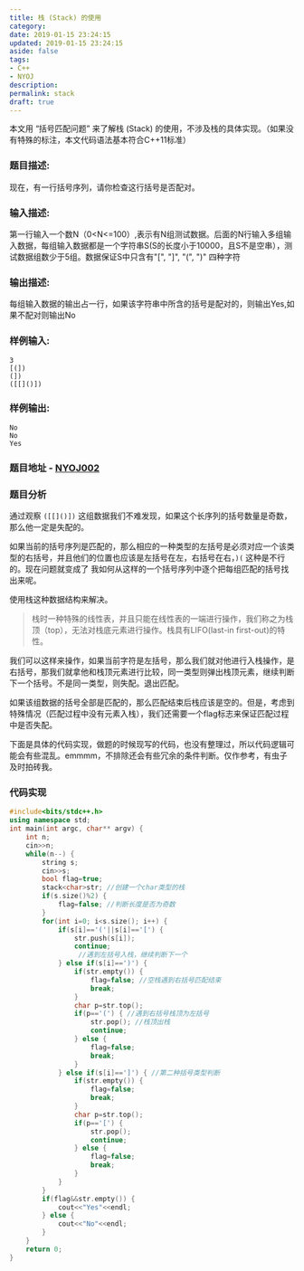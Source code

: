 ```yaml
---
title: 栈 (Stack) 的使用
category:
date: 2019-01-15 23:24:15
updated: 2019-01-15 23:24:15
aside: false
tags:
- C++ 
- NYOJ
description:
permalink: stack
draft: true
---
```


本文用 “括号匹配问题” 来了解栈 (Stack) 的使用，不涉及栈的具体实现。（如果没有特殊的标注，本文代码语法基本符合C++11标准）

<!-- more -->
### 题目描述:
现在，有一行括号序列，请你检查这行括号是否配对。
### 输入描述:
第一行输入一个数N（0<N<=100）,表示有N组测试数据。后面的N行输入多组输入数据，每组输入数据都是一个字符串S(S的长度小于10000，且S不是空串），测试数据组数少于5组。数据保证S中只含有"[", "]", "(", ")" 四种字符
### 输出描述:
每组输入数据的输出占一行，如果该字符串中所含的括号是配对的，则输出Yes,如果不配对则输出No
### 样例输入:
```
3
[(])
(])
([[]()])
```
### 样例输出:
```
No
No
Yes
```
### 题目地址 - [NYOJ002](http://nyoj.top/problem/2)


### 题目分析

通过观察 `([[]()])` 这组数据我们不难发现，如果这个长序列的括号数量是奇数，那么他一定是失配的。

如果当前的括号序列是匹配的，那么相应的一种类型的左括号是必须对应一个该类型的右括号，并且他们的位置也应该是左括号在左，右括号在右，`)(` 这种是不行的。现在问题就变成了 我如何从这样的一个括号序列中逐个把每组匹配的括号找出来呢。

使用栈这种数据结构来解决。

> 栈时一种特殊的线性表，并且只能在线性表的一端进行操作，我们称之为栈顶（top），无法对栈底元素进行操作。栈具有LIFO(last-in first-out)的特性。
>

我们可以这样来操作，如果当前字符是左括号，那么我们就对他进行入栈操作，是右括号，那我们就拿他和栈顶元素进行比较，同一类型则弹出栈顶元素，继续判断下一个括号。不是同一类型，则失配。退出匹配。

如果该组数据的括号全部是匹配的，那么匹配结束后栈应该是空的。但是，考虑到特殊情况（匹配过程中没有元素入栈），我们还需要一个flag标志来保证匹配过程中是否失配。

下面是具体的代码实现，做题的时候现写的代码，也没有整理过，所以代码逻辑可能会有些混乱。emmmm，不排除还会有些冗余的条件判断。仅作参考，有虫子及时拍砖我。

### 代码实现

``` cpp
#include<bits/stdc++.h>
using namespace std;
int main(int argc, char** argv) {
    int n;
    cin>>n;
    while(n--) {
        string s;
        cin>>s;
        bool flag=true;
        stack<char>str; //创建一个char类型的栈
        if(s.size()%2) {
            flag=false; //判断长度是否为奇数
        }
        for(int i=0; i<s.size(); i++) {
            if(s[i]=='('||s[i]=='[') {
                str.push(s[i]);
                continue;
                 //遇到左括号入栈，继续判断下一个
            } else if(s[i]==')') {
                if(str.empty()) {
                    flag=false; //空栈遇到右括号匹配结束
                    break;
                }
                char p=str.top();
                if(p=='(') { //遇到右括号栈顶为左括号
                    str.pop(); //栈顶出栈
                    continue; 
                } else {
                    flag=false;
                    break;
                }
            } else if(s[i]==']') { //第二种括号类型判断
                if(str.empty()) {
                    flag=false;
                    break;
                }
                char p=str.top();
                if(p=='[') {
                    str.pop();
                    continue;
                } else {
                    flag=false;
                    break;
                }
            }
        }
        if(flag&&str.empty()) {
            cout<<"Yes"<<endl;
        } else {
            cout<<"No"<<endl;
        }
    }
    return 0;
}
```
